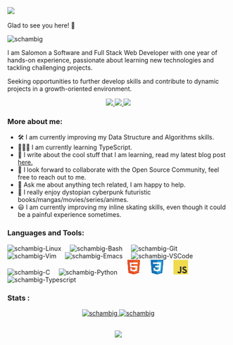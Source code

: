 <!---------- Profile banner ---------->

[![](https://raw.githubusercontent.com/schambig/schambig/master/banner.gif)](https://github.com/schambig)

<!---------- Introduction ---------->

<!---
<div style="display: flex; justify-content: space-between; align-items: center; text-align: center;">
  <span style="flex: 1;">Glad to see you here! 👋</span> 
  <span style="display: inline-block;"><img src="https://komarev.com/ghpvc/?username=schambig" alt="schambig" /></span>
</div>
--->

Glad to see you here! 👋 

<p align="left"> 
  <img src="https://komarev.com/ghpvc/?username=schambig" alt="schambig" />
</p>

I am Salomon a Software and Full Stack Web Developer with one year of hands-on experience, passionate about learning new technologies and tackling challenging projects.

Seeking opportunities to further develop skills and contribute to dynamic projects in a growth-oriented environment.

<!---
Hello, my name is Salomón and I am a Full Stack Software Developer student at [Holberton School](https://www.holbertonschool.com/), I am a passionate learner who is always willing to learn and work across different technologies, and I am always open to work on new and challenging stuff.
--->

<!---------- Social icons section ---------->

<div align="center">
  <a href="https://www.linkedin.com/in/schambig/"_blank">
    <img height="25" src="https://img.shields.io/badge/linkedin-%230077B5.svg?&style=for-the-badge&logo=linkedin&logoColor=white"/">
  </a>
  <a href="https://medium.com/@schambig/">
    <img height="26" src="https://img.shields.io/badge/medium-%2312100E.svg?&style=for-the-badge&logo=medium&logoColor=white">
  </a>
  <a href="https://twitter.com/schambig/">
    <img height="25" src="https://img.shields.io/badge/twitter-%231DA1F2.svg?&style=for-the-badge&logo=twitter&logoColor=white">
  </a>
</div>

<!---------- More about me section ---------->

### More about me:

* 🛠 I am currently improving my Data Structure and Algorithms skills. <!--and documenting the process, take a look at the repository:
[Data Structures](https://github.com/schambig/data_structures)-->
* 👨🏻‍💻 I am currently learning TypeScript.
* 📝 I write about the cool stuff that I am learning, read my latest blog post [here.](https://medium.com/@schambig/)
* 🚀 I look forward to collaborate with the Open Source Community, feel free to reach out to me.
* 💬 Ask me about anything tech related, I am happy to help.
* 👾 I really enjoy dystopian cyberpunk futuristic books/mangas/movies/series/animes.
* 😃 I am currently improving my inline skating skills, even though it could be a painful experience sometimes.

<!---------- Languages and tools section ---------->

### Languages and Tools:
<div>
  <img alt="schambig-Linux" height="35" src="https://cdn.jsdelivr.net/gh/devicons/devicon/icons/linux/linux-original.svg">&nbsp;&nbsp;&nbsp;&nbsp;
  <img alt="schambig-Bash" height="35" src="https://upload.wikimedia.org/wikipedia/commons/4/4b/Bash_Logo_Colored.svg">&nbsp;&nbsp;&nbsp;&nbsp;
  <img alt="schambig-Git" height="35" src="https://cdn.jsdelivr.net/gh/devicons/devicon/icons/git/git-original.svg">&nbsp;&nbsp;&nbsp;&nbsp;
  <img alt="schambig-Vim" height="34" src="https://cdn.jsdelivr.net/gh/devicons/devicon/icons/vim/vim-original.svg">&nbsp;&nbsp;&nbsp;&nbsp;
  <img alt="schambig-Emacs" height="37" src="https://upload.wikimedia.org/wikipedia/commons/0/08/EmacsIcon.svg">&nbsp;&nbsp;&nbsp;&nbsp;
  <img alt="schambig-VSCode" height="34" src="https://cdn.jsdelivr.net/gh/devicons/devicon/icons/vscode/vscode-original.svg">&nbsp;&nbsp;&nbsp;&nbsp;
  <img alt="schambig-C" height="37" src="https://cdn.jsdelivr.net/gh/devicons/devicon/icons/c/c-original.svg">&nbsp;&nbsp;&nbsp;&nbsp;
  <img alt="schambig-Python" height="37" src="https://cdn.jsdelivr.net/gh/devicons/devicon/icons/python/python-original.svg">&nbsp;&nbsp;&nbsp;&nbsp;
  <img alt="schambig-HTML" height="34" src="https://raw.githubusercontent.com/devicons/devicon/master/icons/html5/html5-original.svg">&nbsp;&nbsp;&nbsp;&nbsp;
  <img alt="schambig-CSS" height="34" src="https://raw.githubusercontent.com/devicons/devicon/master/icons/css3/css3-original.svg">&nbsp;&nbsp;&nbsp;&nbsp;
  <img alt="schambig-JavaScript" height="34" src="https://raw.githubusercontent.com/devicons/devicon/master/icons/javascript/javascript-original.svg">&nbsp;&nbsp;&nbsp;&nbsp;
  <img alt="schambig-Typescript" height="34" src="https://cdn.jsdelivr.net/gh/devicons/devicon/icons/typescript/typescript-original.svg">
</div>

<!--
<br/>
   <a href="https://www.linux.org/" target="_blank"><img align="left" al4t="schambig-Linux" height="37" src="https://cdn.jsdelivr.net/gh/devicons/devicon/icons/linux/linux-original.svg"></a>
   <a href="https://www.gnu.org/software/bash/" target="_blank"><img align="left" alt="schambig-Bash" height="37" src="https://upload.wikimedia.org/wikipedia/commons/4/4b/Bash_Logo_Colored.svg"></a>
   <a href="https://git-scm.com/" target="_blank"><img align="left" alt="schambig-Git" height="37" src="https://cdn.jsdelivr.net/gh/devicons/devicon/icons/git/git-original.svg"></a>
   <a href="https://neovim.io/" target="_blank"><img align="left" alt="schambig-Vim" height="34" src="https://cdn.jsdelivr.net/gh/devicons/devicon/icons/vim/vim-original.svg"></a>
   <a href="https://www.gnu.org/software/emacs/" target="_blank"><img align="left" alt="schambig-Emacs" height="37" src="https://upload.wikimedia.org/wikipedia/commons/0/08/EmacsIcon.svg"></a>
   <a href="https://code.visualstudio.com/" target="_blank"><img align="left" alt="schambig-VSCode" height="34" src="https://cdn.jsdelivr.net/gh/devicons/devicon/icons/vscode/vscode-original.svg"></a>
   <a href="https://www.iso.org/standard/74528.html" target="_blank"><img align="left" alt="schambig-C" height="37" src="https://cdn.jsdelivr.net/gh/devicons/devicon/icons/c/c-original.svg"></a>
   <a href="https://www.python.org/" target="_blank"><img align="left" alt="schambig-Python" height="37" src="https://cdn.jsdelivr.net/gh/devicons/devicon/icons/python/python-original.svg"></a>
   <a href="https://html.spec.whatwg.org/" target="_blank"><img align="left" alt="schambig-HTML" height="34" src="https://raw.githubusercontent.com/devicons/devicon/master/icons/html5/html5-original.svg"></a>
   <a href="https://www.w3.org/TR/CSS/#css" target="_blank"><img align="left" alt="schambig-CSS" height="34" src="https://raw.githubusercontent.com/devicons/devicon/master/icons/css3/css3-original.svg"></a>
   <a href="https://www.ecma-international.org/publications-and-standards/standards/ecma-262/"><img align="left" alt="schambig-JavaScript" height="34" src="https://raw.githubusercontent.com/devicons/devicon/master/icons/javascript/javascript-original.svg"></a>
<br/>
-->

<!---------- Statistics (themes: algolia, tokyonight, onedark, dracula, react, great-gatsby), Snake animation and profile views count section ---------->

### Stats :

<div align="center">
  <a href="https://github.com/schambig">
    <img height="190em" src="https://github-readme-stats.vercel.app/api?username=schambig&hide_title=true&hide_border=true&show_icons=true&theme=react" alt="schambig" />
    <img height="190em" src="https://github-readme-stats.vercel.app/api/top-langs?username=schambig&hide_title=true&hide_border=true&layout=compact&langs_count=10&theme=react" alt="schambig" />
    <br/>
    <br/>
    <!--
    <img src="https://activity-graph.herokuapp.com/graph?username=schambig&theme=react-dark&bg_color=20232a&hide_border=true" width="90%"/>
    -->
  </a>
</div>

<!---
[![Activity](https://git[](url)hub-readme-activity-graph.cyclic.app/graph?username=schambig&area_color=0e4429&theme=github-compact)](https://github.com/schambig)
--->

<!---
===============START HIDDEN SECTION====================
Statistics (themes: algolia, tokyonight, onedark, dracula, react), Snake animation and profile views count section

### Stats and Contributions:

<details>
  <summary>📊 <b>Click to show GitHub Stats <img src="https://github.com/Tarikul-Islam-Anik/tarikul-islam-anik/blob/main/assets/images/Eyes.png" width="3.5%"> :</b></summary>
  <br/>
  <div align="center">
  <a href="https://github.com/schambig">
    <img height="165em" src="https://github-readme-stats.vercel.app/api?username=schambig&show_icons=true&theme=react&"/>
    <img height="165em" src="https://github-readme-stats.vercel.app/api/top-langs/?username=schambig&layout=compact&langs_count=6&theme=react"/>
    <br/>
    <br/>
    <img src="https://activity-graph.herokuapp.com/graph?username=schambig&theme=react-dark&bg_color=20232a&hide_border=true" width="85%"/>
  </a>
  </div>
</details>
==================END HIDDEN SECTION====================
--->

<!---
### Contributions in the last year:

![Snake animation](https://github.com/schambig/schambig/blob/output/github-contribution-grid-snake.svg)
  
<div align="center">
  <img src="https://gpvc.arturio.dev/schambig"> 
</div>
--->

<!-- <p align="right"> 
  <img src="https://badges.pufler.dev/repos/schambig" alt="schambig" />
</p> -->

<p align="center">
  <img src="https://capsule-render.vercel.app/api?type=waving&color=gradient&height=60&section=footer"/>
</p>
